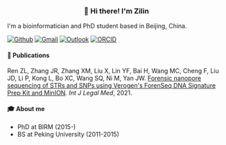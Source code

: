 <h3 align="center">👋 Hi there! I'm Zilin</h3>

I'm a bioinformatician and PhD student based in Beijing, China.

[![Github](https://img.shields.io/badge/-Github-000?style=flat&logo=Github&logoColor=white)](https://github.com/renzilin)
[![Gmail](https://img.shields.io/badge/-Gmail-c14438?style=flat&logo=Gmail&logoColor=white)](mailto:zilin.bj@gmail.com)
[![Outlook](https://img.shields.io/badge/-Outlook-blue?style=flat&logo=Outlook&logoColor=white)](mailto:zilin.ren@Outlook.com)
[![ORCID](https://img.shields.io/badge/ORCID-0000-0002-3621-1024-blue?style=flat-square&logo=orcid&logoColor=white)](https://orcid.org/0000-0002-3621-1024)



#### 🌱 Publications
Ren ZL, Zhang JR, Zhang XM, Liu X, Lin YF, Bai H, Wang MC, Cheng F, Liu JD, Li P, Kong L, Bo XC, Wang SQ, Ni M, Yan JW. [Forensic nanopore sequencing of STRs and SNPs using Verogen's ForenSeq DNA Signature Prep Kit and MinION](https://pubmed.ncbi.nlm.nih.gov/33950286/). _Int J Legal Med_, 2021.

#### 🎓 About me
* PhD at BIRM (2015-)
* BS at Peking University (2011-2015)
